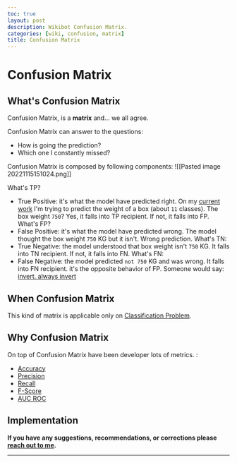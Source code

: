 ```yaml
---
toc: true
layout: post
description: Wikibot Confusion Matrix.
categories: [wiki, confusion, matrix]
title: Confusion Matrix
---
```


# Confusion Matrix

## What's Confusion Matrix

Confusion Matrix, is a **matrix** and... we all agree.

Confusion Matrix can answer to the questions: 
- How is going the prediction? 
- Which one I constantly missed?

Confusion Matrix is composed by following components:
![[Pasted image 20221115151024.png]]

What's TP? 
- True Positive: it's what the model have predicted right. On my [current work]() I'm trying to predict the weight of a box (about `11` classes). The box weight `750`? Yes, it falls into TP recipient. If not, it falls into FP.
What's FP?
- False Positive:  it's what the model have predicted wrong. The model thought the box weight ``750`` KG but it isn't. Wrong prediction.
What's TN:
- True Negative: the model understood that box weight isn't `750` KG. It falls into TN recipient. If not, it falls into FN.
What's FN:
- False Negative: the model predicted `not 750` KG and was wrong. It falls into FN recipient. it's the opposite behavior of FP. Someone would say: [invert. always invert](https://jamesclear.com/inversion)

## When Confusion Matrix

This kind of matrix is applicable only on [Classification Problem]().

## Why Confusion Matrix

On top of Confusion Matrix have been developer lots of metrics. :
- [Accuracy]()
- [Precision]()
- [Recall]()
- [F-Score]()
- [AUC ROC]()

## Implementation




**If you have any suggestions, recommendations, or corrections please [reach out to me](https://twitter.com/bot_fra).**

---


